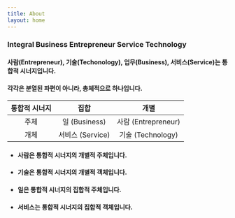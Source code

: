 ```yaml
---
title: About
layout: home
---
```


### **I**ntegral **B**usiness **E**ntrepreneur **S**ervice **T**echnology
#### 사람(Entrepreneur), 기술(Techonology), 업무(Business), 서비스(Service)는 통합적 시너지입니다.  
#### 각각은 분열된 파편이 아니라, 총체적으로 하나입니다. 



| 통합적 시너지  | 집합        | 개별                   | 
|:-----------:|:------------:|:------------------:| 
| 주체| 일 (Business) | 사람 (Entrepreneur) |
|개체 | 서비스 (Service)  | 기술 (Technology)    | 



* #### 사람은 통합적 시너지의 개별적 주체입니다.

* #### 기술은 통합적 시너지의 개별적 객체입니다. 

* #### 일은 통합적 시너지의 집합적 주체입니다.  

* #### 서비스는 통합적 시너지의 집합적 객체입니다.  


